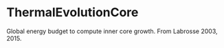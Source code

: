 # ThermalEvolutionCore


Global energy budget to compute inner core growth. 
From Labrosse 2003, 2015. 
